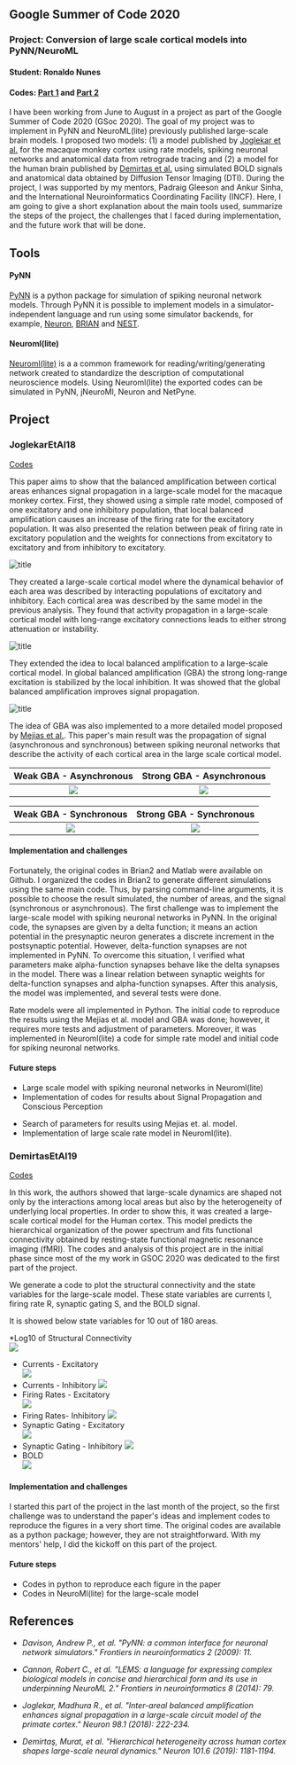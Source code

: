 ## Google Summer of Code 2020

### Project: Conversion of large scale cortical models into PyNN/NeuroML

#### Student: Ronaldo Nunes

#### Codes: [Part 1](https://github.com/OpenSourceBrain/JoglekarEtAl18) and [Part 2](https://github.com/OpenSourceBrain/DemirtasEtAl19)


    
I have been working from June to August in a project as part of the Google Summer of Code 2020 (GSoc 2020). The goal of my project was to implement in PyNN and NeuroML(lite) previously published large-scale brain models. I proposed two models: (1) a model published by [Joglekar et al.](https://www.cell.com/neuron/fulltext/S0896-6273(18)30152-1) for the macaque monkey cortex using rate models, spiking neuronal networks and anatomical data from retrograde tracing and (2) a model for the human brain published by [Demirtas et al.](https://www.sciencedirect.com/science/article/pii/S0896627319300443) using simulated BOLD signals and anatomical data obtained by Diffusion Tensor Imaging (DTI). During the project, I was supported by my mentors, Padraig Gleeson and Ankur Sinha, and the International Neuroinformatics Coordinating Facility (INCF). Here, I am going to give a short explanation about the main tools used, summarize the steps of the project, the challenges that I faced during implementation, and the future work that will be done.

## Tools

#### PyNN


[PyNN](https://neuralensemble.org/PyNN/) is a python package for simulation of spiking neuronal network models. Through PyNN it is possible to implement models in a simulator-independent language and run using some simulator backends, for example, [Neuron](https://neuron.yale.edu/neuron/), [BRIAN](https://briansimulator.org/) and [NEST](https://www.nest-initiative.org/?page=Software).

#### Neuroml(lite)

[Neuroml(lite)]() is a  a common framework for reading/writing/generating network created to standardize the description of computational neuroscience models. Using Neuroml(lite) the exported codes can be simulated in PyNN, jNeuroMl, Neuron and NetPyne.



## Project

### JoglekarEtAl18

[Codes](https://github.com/OpenSourceBrain/JoglekarEtAl18)

This paper aims to show that the balanced amplification between cortical areas enhances signal propagation in a large-scale model for the macaque monkey cortex. First, they showed using a simple rate model, composed of one excitatory and one inhibitory population, that local balanced amplification causes an increase of the firing rate for the excitatory population. It was also presented the relation between peak of firing rate in excitatory population and the weights for connections from excitatory to excitatory and from inhibitory to excitatory.

![title](Python/figures/Figure_1.png)


They created a large-scale cortical model where the dynamical behavior of each area was described by interacting populations of excitatory and inhibitory.  Each cortical area was described by the same model in the previous analysis. They found that activity propagation in a large-scale cortical model with long-range excitatory connections leads to either strong attenuation or instability.

![title](Python/figures/Figure_2.png)


They extended the idea to local balanced amplification to a large-scale cortical model. In global balanced amplification (GBA) the strong long-range excitation is stabilized by the local inhibition. It was showed that the global balanced amplification improves signal propagation.

![title](Python/figures/Figure_3.png)


The idea of GBA was also implemented to a more detailed model proposed by [Mejias et al.](https://advances.sciencemag.org/content/2/11/e1601335). This paper's main result was the propagation of signal (asynchronous and synchronous) between spiking neuronal networks that describe the activity of each cortical area in the large scale cortical model. 

Weak GBA - Asynchronous             |  Strong GBA - Asynchronous
:-------------------------:|:-------------------------:
![](Brian/figures/figure5B_29areas.png)  |  ![](Brian/figures/figure5C_29areas.png)

Weak GBA - Synchronous             |  Strong GBA - Synchronous
:-------------------------:|:-------------------------:
![](Brian/figures/figure6A_29areas.png)  |  ![](Brian/figures/figure6B_29areas.png)


#### Implementation and challenges

Fortunately, the original codes in Brian2 and Matlab were available on Github. I organized the codes in Brian2 to generate different simulations using the same main code. Thus, by parsing command-line arguments, it is possible to choose the result simulated,  the number of areas, and the signal (synchronous or asynchronous). The first challenge was to implement the large-scale model with spiking neuronal networks in PyNN. In the original code, the synapses are given by a delta function; it means an action potential in the presynaptic neuron generates a discrete increment in the postsynaptic potential. However, delta-function synapses are not implemented in PyNN. To overcome this situation, I verified what parameters make alpha-function synapses behave like the delta synapses in the model. There was a linear relation between synaptic weights for delta-function synapses and alpha-function synapses. After this analysis, the model was implemented, and several tests were done.

Rate models were all implemented in Python. The initial code to reproduce the results using the Mejias et al. model and GBA was done; however, it requires more tests and adjustment of parameters. Moreover, it was implemented in Neuroml(lite) a code for simple rate model and initial code for spiking neuronal networks.

#### Future steps
* Large scale model with spiking neuronal networks in Neuroml(lite)
* Implementation of codes for results about Signal Propagation and Conscious Perception
- Search of parameters for results using Mejias et. al. model.
- Implementation of large scale rate model in Neuroml(lite).

### DemirtasEtAl19

[Codes](https://github.com/OpenSourceBrain/DemirtasEtAl19)

In this work, the authors showed that large-scale dynamics are shaped not only by the interactions among local areas but also by the heterogeneity of underlying local properties.  In order to show this, it was created a large-scale cortical model for the Human cortex. This model predicts the hierarchical organization of the power spectrum and fits functional connectivity obtained by resting-state functional magnetic resonance imaging (fMRI). The codes and analysis of this project are in the initial phase since most of the my work in GSOC 2020 was dedicated to the first part of the project. 

We generate a code to plot the structural connectivity and the state variables for the large-scale model. These state variables are currents I, firing rate R, synaptic gating S, and the BOLD signal.

It is showed below state variables for 10 out of 180 areas.

*Log10 of Structural Connectivity            
![](https://github.com/OpenSourceBrain/DemirtasEtAl19/blob/master/Python/LargeScale/figures/sc.png?raw=true)  

* Currents - Excitatory            
![](https://github.com/OpenSourceBrain/DemirtasEtAl19/blob/master/Python/LargeScale/figures/CurrentsE.png?raw=true)  
* Currents - Inhibitory
![](https://github.com/OpenSourceBrain/DemirtasEtAl19/blob/master/Python/LargeScale/figures/CurrentsI.png?raw=true)
* Firing Rates - Excitatory            
![](https://github.com/OpenSourceBrain/DemirtasEtAl19/blob/master/Python/LargeScale/figures/RatesE.png?raw=true)  
* Firing Rates- Inhibitory
![](https://github.com/OpenSourceBrain/DemirtasEtAl19/blob/master/Python/LargeScale/figures/RatesI.png?raw=true)
* Synaptic Gating - Excitatory            
![](https://github.com/OpenSourceBrain/DemirtasEtAl19/blob/master/Python/LargeScale/figures/SE.png?raw=true)  
* Synaptic Gating - Inhibitory
![](https://github.com/OpenSourceBrain/DemirtasEtAl19/blob/master/Python/LargeScale/figures/SI.png?raw=true)
* BOLD            
![](https://github.com/OpenSourceBrain/DemirtasEtAl19/blob/master/Python/LargeScale/figures/BOLD.png?raw=true)  

#### Implementation and challenges
 
 I started this part of the project in the last month of the project, so the first challenge was to understand the paper's ideas and implement codes to reproduce the figures in a very short time. The original codes are available as a python package; however, they are not straightforward. With my mentors' help, I did the kickoff on this part of the project.  

#### Future steps
* Codes in python to reproduce each figure in the paper
* Codes in NeuroMl(lite) for the large-scale model


## References

* *Davison, Andrew P., et al. "PyNN: a common interface for neuronal network simulators." Frontiers in neuroinformatics 2 (2009): 11.*



* *Cannon, Robert C., et al. "LEMS: a language for expressing complex biological models in concise and hierarchical form and its use in underpinning NeuroML 2." Frontiers in neuroinformatics 8 (2014): 79.*



* *Joglekar, Madhura R., et al. "Inter-areal balanced amplification enhances signal propagation in a large-scale circuit model of the primate cortex." Neuron 98.1 (2018): 222-234.*



* *Demirtaş, Murat, et al. "Hierarchical heterogeneity across human cortex shapes large-scale neural dynamics." Neuron 101.6 (2019): 1181-1194.*

